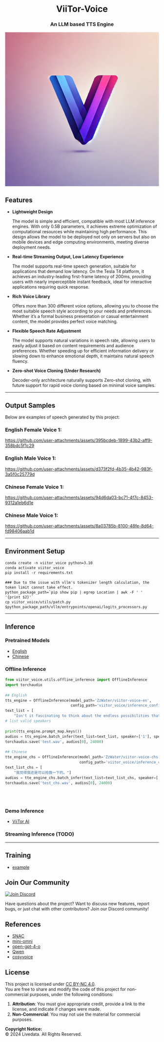 # <center>ViiTor-Voice</center>
### <center>An LLM based TTS Engine</center>

<p align="center">
  <img src="asserts/post.webp" alt="Viitor-Voice Cover">
</p>

## Features

- **Lightweight Design**  

  The model is simple and efficient, compatible with most LLM inference engines. With only 0.5B parameters, it achieves extreme optimization of computational resources while maintaining high performance. This design allows the model to be deployed not only on servers but also on mobile devices and edge computing environments, meeting diverse deployment needs.

- **Real-time Streaming Output, Low Latency Experience**  

  The model supports real-time speech generation, suitable for applications that demand low latency. On the Tesla T4 platform, it achieves an industry-leading first-frame latency of 200ms, providing users with nearly imperceptible instant feedback, ideal for interactive applications requiring quick response.

- **Rich Voice Library**  

  Offers more than 300 different voice options, allowing you to choose the most suitable speech style according to your needs and preferences. Whether it’s a formal business presentation or casual entertainment content, the model provides perfect voice matching.

- **Flexible Speech Rate Adjustment**  

  The model supports natural variations in speech rate, allowing users to easily adjust it based on content requirements and audience preferences. Whether speeding up for efficient information delivery or slowing down to enhance emotional depth, it maintains natural speech fluency.

- **Zero-shot Voice Cloning (Under Research)**  

  Decoder-only architecture naturally supports Zero-shot cloning, with future support for rapid voice cloning based on minimal voice samples.

---

## Output Samples

Below are examples of speech generated by this project:

### English Female Voice 1:

https://github.com/user-attachments/assets/395bcdeb-1899-43b2-aff9-358bdc5f1c29

### English Male Voice 1:

https://github.com/user-attachments/assets/d373f2fd-4b35-4b42-983f-3a5f0c25779d

### Chinese Female Voice 1:

https://github.com/user-attachments/assets/94d6da03-bc71-4f7c-8453-9312a1eb6d1e

### Chinese Male Voice 1:

https://github.com/user-attachments/assets/8a03785b-8100-48fe-8d64-fd98406aab1d


---

## Environment Setup

```commandline
conda create -n viitor_voice python=3.10
conda activate viitor_voice
pip install -r requirements.txt

### Due to the issue with vllm's tokenizer length calculation, the token limit cannot take effect.
python_package_path=`pip show pip | egrep Location | awk -F ' ' '{print $2}'`
cp viitor_voice/utils/patch.py $python_package_path/vllm/entrypoints/openai/logits_processors.py
```

---

## Inference
### Pretrained Models
- [English](https://huggingface.co/ZzWater/viitor-voice-en)
- [Chinese](https://huggingface.co/ZzWater/viitor-voice-chs)
### Offline Inference

```python
from viitor_voice.utils.offline_inference import OfflineInference
import torchaudio

## English
tts_engine = OfflineInference(model_path='ZzWater/viitor-voice-en',
                              config_path='viitor_voice/inference_configs/en.json')
text_list = [
    "Isn't it fascinating to think about the endless possibilities that lie within the pages of a book. every time you turn a page, you're diving into a new world ripe with potential for discovery, and wonder what stories will you uncover today."]
# list valid speakers

print(tts_engine.prompt_map.keys())
audios = tts_engine.batch_infer(text_list=text_list, speaker=['1'], speed=2)
torchaudio.save('test.wav', audios[0], 24000)

## Chinese
tte_engine_chs = OfflineInference(model_path='ZzWater/viitor-voice-chs',
                                  config_path='viitor_voice/inference_configs/chs.json')
text_list_chs = [
    "我觉得我还是可以抢救一下的。"]
audios = tte_engine_chs.batch_infer(text_list=text_list_chs, speaker=['female1'], speed=2)
torchaudio.save('test_chs.wav', audios[0], 24000)





```

### Demo Inference
- [ViiTor AI](https://www.viitor.io/text-to-speech)
### Streaming Inference (TODO)

---
## Training
- [example](./train_example.md)
## Join Our Community
[![Join Discord](https://img.shields.io/discord/your-discord-id?logo=discord&style=for-the-badge)](https://discord.gg/MbxgFn7BN8)

Have questions about the project? Want to discuss new features, report bugs, or just chat with other contributors? Join our Discord community!
## References

- [SNAC](https://github.com/hubertsiuzdak/snac)
- [mini-omni](https://github.com/gpt-omni/mini-omni)
- [open-gpt-4-o](https://laion.ai/notes/open-gpt-4-o/)
- [Qwen](https://huggingface.co/Qwen/Qwen2-0.5B)
- [cosyvoice](https://huggingface.co/FunAudioLLM/CosyVoice-300M)

## License

This project is licensed under [CC BY-NC 4.0](https://creativecommons.org/licenses/by-nc/4.0/).  
You are free to share and modify the code of this project for non-commercial purposes, under the following conditions:

1. **Attribution**: You must give appropriate credit, provide a link to the license, and indicate if changes were made.
2. **Non-Commercial**: You may not use the material for commercial purposes.

**Copyright Notice:**  
© 2024 Livedata. All Rights Reserved.

